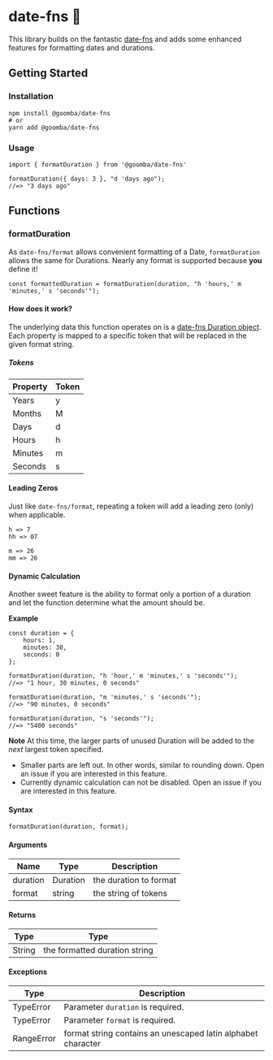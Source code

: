 # date-fns 📅

This library builds on the fantastic [date-fns](https://github.com/date-fns/date-fns) and adds some enhanced features for formatting dates and durations.

## Getting Started

### Installation

```
npm install @goomba/date-fns
# or
yarn add @goomba/date-fns
```

### Usage

```
import { formatDuration } from '@goomba/date-fns'

formatDuration({ days: 3 }, "d 'days ago");
//=> "3 days ago"
```

## Functions

### formatDuration

As `date-fns/format` allows convenient formatting of a Date, `formatDuration` allows the same for Durations. Nearly any format is supported because **you** define it!

```
const formattedDuration = formatDuration(duration, "h 'hours,' m 'minutes,' s 'seconds'");
```

#### How does it work?

The underlying data this function operates on is a <a href="https://date-fns.org/v2.16.1/docs/Duration" target="_blank">date-fns Duration object</a>. Each property is mapped to a specific token that will be replaced in the given format string.

##### Tokens

| Property | Token |
| -------- | ----- |
| Years    | y     |
| Months   | M     |
| Days     | d     |
| Hours    | h     |
| Minutes  | m     |
| Seconds  | s     |

#### Leading Zeros

Just like `date-fns/format`, repeating a token will add a leading zero (only) when applicable.

```
h => 7
hh => 07

m => 26
mm => 26
```

#### Dynamic Calculation

Another sweet feature is the ability to format only a portion of a duration and let the function determine what the amount should be.

**Example**

```
const duration = {
	hours: 1,
	minutes: 30,
	seconds: 0
};

formatDuration(duration, "h 'hour,' m 'minutes,' s 'seconds'");
//=> "1 hour, 30 minutes, 0 seconds"

formatDuration(duration, "m 'minutes,' s 'seconds'");
//=> "90 minutes, 0 seconds"

formatDuration(duration, "s 'seconds'");
//=> "5400 seconds"
```

**Note**
At this time, the larger parts of unused Duration will be added to the _next_ largest token specified.

- Smaller parts are left out. In other words, similar to rounding down. Open an issue if you are interested in this feature.
- Currently dynamic calculation can not be disabled. Open an issue if you are interested in this feature.

#### Syntax

```
formatDuration(duration, format);
```

#### Arguments

| Name     | Type     | Description            |
| -------- | -------- | ---------------------- |
| duration | Duration | the duration to format |
| format   | string   | the string of tokens   |

#### Returns

| Type   | Type                          |
| ------ | ----------------------------- |
| String | the formatted duration string |

#### Exceptions

| Type       | Description                                                  |
| ---------- | ------------------------------------------------------------ |
| TypeError  | Parameter `duration` is required.                            |
| TypeError  | Parameter `format` is required.                              |
| RangeError | format string contains an unescaped latin alphabet character |
